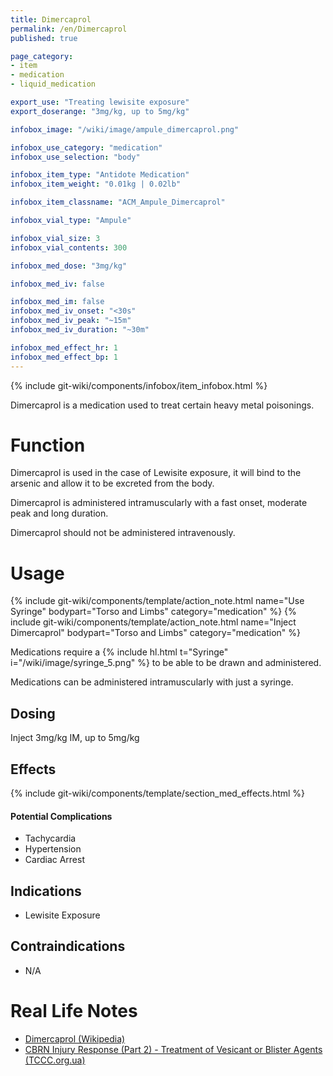 ```yaml
---
title: Dimercaprol
permalink: /en/Dimercaprol
published: true

page_category:
- item
- medication
- liquid_medication

export_use: "Treating lewisite exposure"
export_doserange: "3mg/kg, up to 5mg/kg"

infobox_image: "/wiki/image/ampule_dimercaprol.png"

infobox_use_category: "medication"
infobox_use_selection: "body"

infobox_item_type: "Antidote Medication"
infobox_item_weight: "0.01kg | 0.02lb"

infobox_item_classname: "ACM_Ampule_Dimercaprol"

infobox_vial_type: "Ampule"

infobox_vial_size: 3
infobox_vial_contents: 300

infobox_med_dose: "3mg/kg"

infobox_med_iv: false

infobox_med_im: false
infobox_med_iv_onset: "<30s"
infobox_med_iv_peak: "~15m"
infobox_med_iv_duration: "~30m"

infobox_med_effect_hr: 1
infobox_med_effect_bp: 1
---
```


{% include git-wiki/components/infobox/item_infobox.html %}

Dimercaprol is a medication used to treat certain heavy metal poisonings.

# Function
Dimercaprol is used in the case of Lewisite exposure, it will bind to the arsenic and allow it to be excreted from the body.

Dimercaprol is administered intramuscularly with a fast onset, moderate peak and long duration.

Dimercaprol should not be administered intravenously.

# Usage
{% include git-wiki/components/template/action_note.html name="Use Syringe" bodypart="Torso and Limbs" category="medication" %}
{% include git-wiki/components/template/action_note.html name="Inject Dimercaprol" bodypart="Torso and Limbs" category="medication" %}

Medications require a {% include hl.html t="Syringe" i="/wiki/image/syringe_5.png" %} to be able to be drawn and administered.

Medications can be administered intramuscularly with just a syringe.

## Dosing
Inject 3mg/kg IM, up to 5mg/kg

## Effects
{% include git-wiki/components/template/section_med_effects.html %}

#### Potential Complications
- Tachycardia
- Hypertension
- Cardiac Arrest

## Indications
- Lewisite Exposure

## Contraindications
- N/A

# Real Life Notes
- [Dimercaprol (Wikipedia)](https://en.wikipedia.org/wiki/Dimercaprol)
- [CBRN Injury Response (Part 2) - Treatment of Vesicant or Blister Agents (TCCC.org.ua)](https://tccc.org.ua/en/guide/cbrn-injury-part-2-cpg#n36)